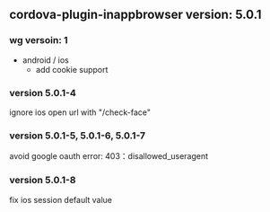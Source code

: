 ## cordova-plugin-inappbrowser version: 5.0.1

### wg versoin: 1

- android / ios
  * add cookie support

### version 5.0.1-4
ignore ios open url with "/check-face"

### version 5.0.1-5, 5.0.1-6, 5.0.1-7
avoid google oauth error: 403：disallowed_useragent

### version 5.0.1-8
fix ios session default value